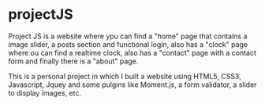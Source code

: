 # projectJS
Project JS is a website where ypu can find a "home" page that contains a image slider, a posts section and functional login, also has a "clock" page where ou can find  a realtime clock, also has a "contact" page with a contact form and finally there is a "about" page.

This is a personal project in which I built a website using HTML5, CSS3, Javascript, Jquey and some pulgins like Moment.js, a form validator, a slider to display images, etc. 

